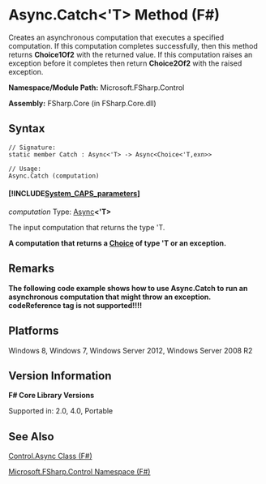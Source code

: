 # Async.Catch<'T> Method (F#)

Creates an asynchronous computation that executes a specified computation. If this computation completes successfully, then this method returns **Choice1Of2** with the returned value. If this computation raises an exception before it completes then return **Choice2Of2** with the raised exception.

**Namespace/Module Path:** Microsoft.FSharp.Control

**Assembly:** FSharp.Core (in FSharp.Core.dll)


## Syntax

```
// Signature:
static member Catch : Async<'T> -> Async<Choice<'T,exn>>

// Usage:
Async.Catch (computation)
```

#### [!INCLUDE[System_CAPS_parameters](//System/Token/System_CAPS_parameters_md.md)]
*computation*
Type: [Async](http://msdn.microsoft.com/en-us/library/e0b28ea2-dea5-4021-b2b9-d7d4761babde)**&lt;'T&gt;**


The input computation that returns the type 'T.



**A computation that returns a [Choice](http://msdn.microsoft.com/en-us/library/2ab2513e-e307-4360-96cd-8b682a8d64f0) of type 'T or an exception.**
## Remarks
**The following code example shows how to use Async.Catch to run an asynchronous computation that might throw an exception.**
<b>codeReference tag is not supported!!!!</b>
## Platforms
Windows 8, Windows 7, Windows Server 2012, Windows Server 2008 R2


## Version Information
**F# Core Library Versions**

Supported in: 2.0, 4.0, Portable




## See Also
[Control.Async Class &#40;F&#35;&#41;](Control.Async+Class+%28FSharp%29.md)

[Microsoft.FSharp.Control Namespace &#40;F&#35;&#41;](Microsoft.FSharp.Control+Namespace+%28FSharp%29.md)

